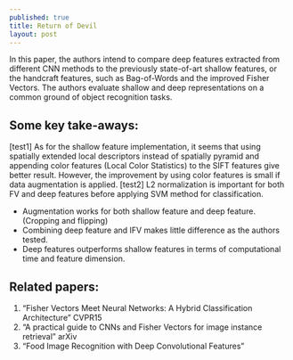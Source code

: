 ```yaml
---
published: true
title: Return of Devil
layout: post
---
```

In this paper, the authors intend to compare deep features extracted from different CNN methods to the previously state-of-art shallow features, or the handcraft features, such as Bag-of-Words and the improved Fisher Vectors. The authors evaluate shallow and deep representations on a common ground of object recognition tasks.

## Some key take-aways:

[test1] As for the shallow feature implementation, it seems that using spatially extended local descriptors instead of spatially pyramid and appending color features (Local Color Statistics) to the SIFT features give better result. However, the improvement by using color features is small if data augmentation is applied.
[test2] L2 normalization is important for both FV and deep features before applying SVM method for classification.
- Augmentation works for both shallow feature and deep feature. (Cropping and flipping)
- Combining deep feature and IFV makes little difference as the authors tested.
- Deep features outperforms shallow features in terms of computational time and feature dimension.

## Related papers:

1. “Fisher Vectors Meet Neural Networks: A Hybrid Classification Architecture” CVPR15
2. “A practical guide to CNNs and Fisher Vectors for image instance retrieval” arXiv
3. “Food Image Recognition with Deep Convolutional Features”